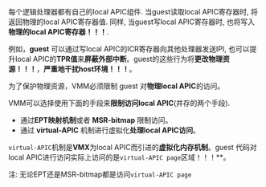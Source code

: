 
每个逻辑处理器都有自己的local APIC组件. 当guest读取local APIC寄存器时, 将返回物理的local APIC寄存器值. 同样, 当guest写local APIC寄存器时, 也将写入**物理的local APIC寄存器！！！**.

例如，**guest** 可以通过写local APIC的ICR寄存器向其他处理器发送IPI, 也可以提升local APIC的**TPR值**来**屏蔽外部中断**。guest的这些行为将**更改物理资源！！！**，**严重地干扰host环境！！！**。

为了保护物理资源，VMM必须限制 guest 对**物理local APIC**的访问。

VMM可以选择使用下面的手段来**限制访问local APIC**(并存的两个手段).
- 通过**EPT映射机制**或者 **MSR-bitmap** 限制访问。
- 通过 **virtual-APIC** 机制进行虚拟化**处理local APIC访问**。

`virtual-APIC`机制是**VMX**为local APIC而引进的**虚拟化内存机制**。guest 代码对local APIC进行访问实际上访问的是`virtual-APIC page`区域！！！**。

注: 无论EPT还是MSR-bitmap都是访问`virtual-APIC page`